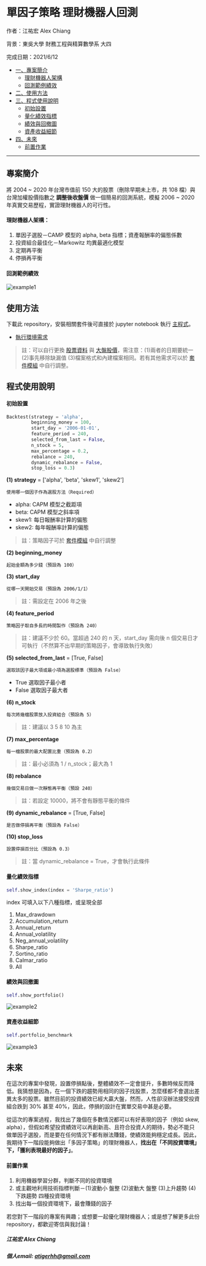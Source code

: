 # 單因子策略 理財機器人回測

作者：江祐宏 Alex Chiang

背景：東吳大學 財務工程與精算數學系 大四

完成日期：2021/6/12

* [一、專案簡介](#專案簡介)
  * [理財機器人架構](#理財機器人架構)
  * [回測範例績效](#回測範例績效)
* [二、使用方法](#使用方法)
* [三、程式使用說明](#程式使用說明)
  * [初始設置](#初始設置)
  * [量化績效指標](#量化績效指標)
  * [績效與回撤圖](#績效與回撤圖)
  * [資產收益細節](#資產收益細節)
* [四、未來](#未來)
  * [前置作業](#前置作業)

---

## 專案簡介
將 2004 ~ 2020 年台灣市值前 150 大的股票（刪除早期未上市，共 108 檔）與台灣加權股價指數之 **調整後收盤價** 做一個簡易的回測系統，模擬 2006 ~ 2020 年真實交易歷程，實證理財機器人的可行性。

#### 理財機器人架構：
1. 單因子選股－CAMP 模型的 alpha, beta 指標；資產報酬率的偏態係數
2. 投資組合最佳化－Markowitz 均異最適化模型
3. 定期再平衡
4. 停損再平衡

#### 回測範例績效
![example1](picture_README_example/example1.png)

## 使用方法
下載此 repository，安裝相關套件後可直接於 jupyter notebook 執行 [主程式](main.ipynb)。

* [執行環境需求](requirements.txt)

> 註：可以自行更換 [股票資料](dataset/TW150_CloseAdj.csv) 與 [大盤股價](dataset/TWII_CloseAdj.csv)，需注意：(1)兩者的日期要統一 (2)事先移除缺漏值 (3)檔案格式和內建檔案相同。若有其他需求可以於 [套件模組](module/data.py) 中自行調整。


## 程式使用說明

#### 初始設置
```python
Backtest(strategy = 'alpha',
         beginning_money = 100, 
         start_day = '2006-01-01', 
         feature_period = 240, 
         selected_from_last = False,
         n_stock = 5, 
         max_percentage = 0.2, 
         rebalance = 240, 
         dynamic_rebalance = False, 
         stop_loss = 0.3)
```

**(1) strategy** = ['alpha', 'beta', 'skew1', 'skew2']

`使用哪一個因子作為選股方法（Required）`

* alpha: CAPM 模型之截距項
* beta: CAPM 模型之斜率項
* skew1: 每日報酬率計算的偏態
* skew2: 每年報酬率計算的偏態

> 註：策略因子可於 [套件模組](module/calculate.py) 中自行調整

**(2) beginning_money**

`起始金額為多少錢（預設為 100）`

**(3) start_day**

`從哪一天開始交易（預設為 2006/1/1）`

> 註：需設定在 2006 年之後  

**(4) feature_period** 

`策略因子取自多長的時間製作（預設為 240）`

> 註：建議不少於 60。當超過 240 的 n 天，start_day 需向後 n 個交易日才可執行（不然算不出早期的策略因子，會導致執行失敗）

**(5) selected_from_last** = [True, False]

`選取該因子最大項或最小項為選股標準（預設為 False）`

* True 選取因子最小者
* False 選取因子最大者

**(6) n_stock**

`每次將幾檔股票放入投資組合（預設為 5）`

> 註：建議以 3 5 8 10 為主

**(7) max_percentage** 

`每一檔股票的最大配置比重（預設為 0.2）`

> 註：最小必須為 1 / n_stock；最大為 1

**(8) rebalance** 

`幾個交易日做一次靜態再平衡（預設 240）`

> 註：若設定 10000，將不會有靜態平衡的條件

**(9) dynamic_rebalance** = [True, False] 

`是否做停損再平衡（預設為 False）`

**(10) stop_loss** 

`設置停損百分比（預設為 0.3）`

> 註：當 dynamic_rebalance = True，才會執行此條件


#### 量化績效指標
```python
self.show_index(index = 'Sharpe_ratio')
```

index 可填入以下八種指標，或呈現全部
1. Max_drawdown
2. Accumulation_return
3. Annual_return
4. Annual_volatility
5. Neg_annual_volatility
6. Sharpe_ratio
7. Sortino_ratio
8. Calmar_ratio
9. All

#### 績效與回撤圖

```python
self.show_portfolio()
```
![example2](picture_README_example/example2.png)


#### 資產收益細節

```python
self.portfolio_benchmark
```
![example3](picture_README_example/example3.png)

## 未來
在這次的專案中發現，設置停損點後，整體績效不一定會提升，多數時候反而降低。我猜想是因為，在一個下跌的趨勢用相同的因子找股票，怎麼樣都不會選出差異太多的股票。雖然目前的投資績效已經大贏大盤，然而，人性卻沒辦法接受投資組合跌到 30% 甚至 40%，因此，停損的設計在實單交易中甚是必要。

從這次的專案過程，我找出了幾個在多數情況都可以有好表現的因子（例如 skew, alpha），但假如希望投資績效可以再創新高、且符合投資人的期待，勢必不能只做單因子選股，而是要在任何情況下都有辦法賺錢，使績效能夠穩定成長。因此，我期待下一階段能夠做出「多因子策略」的理財機器人，**找出在「不同投資環境」下，「獲利表現最好的因子」**。

#### 前置作業
1. 利用機器學習分群，判斷不同的投資環境
2. 或主觀地利用技術指標判斷－(1)波動小 盤整 (2)波動大 盤整 (3)上升趨勢 (4)下跌趨勢 四種投資環境
3. 找出每一個投資環境下，最會賺錢的因子

若您對下一階段的專案有興趣；或想要一起優化理財機器人；或是想了解更多此份 repository，都歡迎寄信與我討論！

##### 江祐宏 Alex Chiang
##### 個人email: atigerhh@gmail.com
